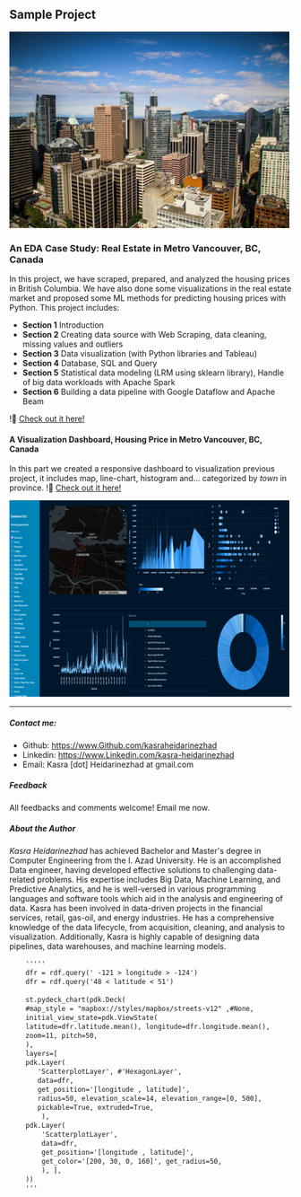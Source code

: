 
## Sample Project
![Vancouver image](images/VancouverRS.png)
### An EDA Case Study: Real Estate in Metro Vancouver, BC, Canada
In this project, we have scraped, prepared, and analyzed the housing prices in British Columbia. We have also done some visualizations in the real estate market and proposed some ML methods for predicting housing prices with Python. This project includes:
* **Section 1** Introduction
* **Section 2** Creating data source with Web Scraping, data cleaning, missing values and outliers
* **Section 3** Data visualization (with Python libraries and Tableau)
* **Section 4** Database, SQL and Query
* **Section 5** Statistical data modeling (LRM using sklearn library), Handle of big data workloads with Apache Spark
* **Section 6** Building a data pipeline with Google Dataflow and Apache Beam

!📢 [Check out it here!](https://drive.google.com/file/d/1fOaFymV96A8REwk2QDubnTWdYC8ZLB4w/view)

#### A Visualization Dashboard, Housing Price in Metro Vancouver, BC, Canada
In this part we created a responsive dashboard to visualization previous project, it includes map, line-chart, histogram and... categorized by _town_ in province.
!📢 [Check out it here!](https://share.streamlit.io/kasra.Heidarinezhad/VancouverRS/app.py)

![Vancouver image](images/VancouverVS.png)

****

##### Contact me:
* Github: https://www.Github.com/kasraheidarinezhad
* Linkedin: https://www.Linkedin.com/kasra-heidarinezhad
* Email: Kasra [dot] Heidarinezhad at gmail.com

##### Feedback
All feedbacks and comments welcome! Email me now.

##### About the Author
_Kasra Heidarinezhad_ has achieved Bachelor and Master's degree in Computer Engineering from the I. Azad University. He is an accomplished Data engineer, having developed effective solutions to challenging data-related problems. His expertise includes Big Data, Machine Learning, and Predictive Analytics, and he is well-versed in various programming languages and software tools which aid in the analysis and engineering of data. Kasra has been involved in data-driven projects in the financial services, retail, gas-oil, and energy industries. He has a comprehensive knowledge of the data lifecycle, from acquisition, cleaning, and analysis to visualization. Additionally, Kasra is highly capable of designing data pipelines, data warehouses, and machine learning models.


        '''''
        dfr = rdf.query(' -121 > longitude > -124')
        dfr = rdf.query('48 < latitude < 51')

        st.pydeck_chart(pdk.Deck(
        #map_style = "mapbox://styles/mapbox/streets-v12" ,#None,
        initial_view_state=pdk.ViewState(
        latitude=dfr.latitude.mean(), longitude=dfr.longitude.mean(),
        zoom=11, pitch=50,
        ),
        layers=[
        pdk.Layer(
           'ScatterplotLayer', #'HexagonLayer',
           data=dfr,
           get_position='[longitude , latitude]',
           radius=50, elevation_scale=14, elevation_range=[0, 500],
           pickable=True, extruded=True,
            ),
        pdk.Layer(
            'ScatterplotLayer',
            data=dfr,
            get_position='[longitude , latitude]',
            get_color='[200, 30, 0, 160]', get_radius=50,
            ), ],
        ))
        '''